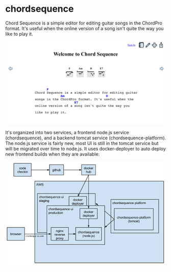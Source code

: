 # chordsequence

Chord Sequence is a simple editor for editing guitar songs in the ChordPro format.  It's useful when the online version of a song isn't quite the way you like to play it.

![Alt text](/src/assets/images/main-page.png "Chord Sequence Main Page")


It's organized into two services, a frontend node.js service (chordsequence), and a backend tomcat service (chordsequence-platform).  The node.js service is fairly new, most UI is still in the tomcat service but will be migrated over time to node.js.  It uses docker-deployer to auto deploy new frontend builds when they are available:

![Alt text](/doc/architecture.png "Chord Sequence Architecture")

